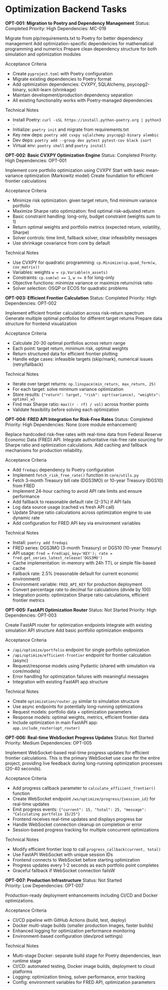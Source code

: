 # Optimization Backend Tasks

**OPT-001: Migration to Poetry and Dependency Management**
Status: Completed
Priority: High
Dependencies: MC-019

Migrate from pip/requirements.txt to Poetry for better dependency management
Add optimization-specific dependencies for mathematical programming and numerics
Prepare clean dependency structure for both simulation and optimization modules

Acceptance Criteria

- Create `pyproject.toml` with Poetry configuration
- Migrate existing dependencies to Poetry format
- Add optimization dependencies: CVXPY, SQLAlchemy, psycopg2-binary, scikit-learn (shrinkage)
- Maintain development/production dependency separation
- All existing functionality works with Poetry-managed dependencies

Technical Notes

- Install Poetry: `curl -sSL https://install.python-poetry.org | python3 -`
- Initialize: `poetry init` and migrate from requirements.txt
- Key new deps: `poetry add cvxpy sqlalchemy psycopg2-binary alembic`
- Dev deps: `poetry add --group dev pytest pytest-cov black isort`
- Virtual env: `poetry shell` and `poetry install`

**OPT-002: Basic CVXPY Optimization Engine**
Status: Completed
Priority: High
Dependencies: OPT-001

Implement core portfolio optimization using CVXPY
Start with basic mean-variance optimization (Markowitz model)
Create foundation for efficient frontier calculations

Acceptance Criteria

- Minimize risk optimization: given target return, find minimum variance portfolio
- Maximize Sharpe ratio optimization: find optimal risk-adjusted return
- Basic constraint handling: long-only, budget constraint (weights sum to 1)
- Return optimal weights and portfolio metrics (expected return, volatility, Sharpe)
- Solver controls: time limit, fallback solver, clear infeasibility messages
- Use shrinkage covariance from core by default

Technical Notes

- Use CVXPY for quadratic programming: `cp.Minimize(cp.quad_form(w, cov_matrix))`
- Variables: weights `w = cp.Variable(n_assets)`
- Constraints: `cp.sum(w) == 1`, `w >= 0` for long-only
- Objective functions: minimize variance or maximize return/risk ratio
- Solver selection: OSQP or ECOS for quadratic problems

**OPT-003: Efficient Frontier Calculation**
Status: Completed
Priority: High
Dependencies: OPT-002

Implement efficient frontier calculation across risk-return spectrum
Generate multiple optimal portfolios for different target returns
Prepare data structure for frontend visualization

Acceptance Criteria

- Calculate 20-30 optimal portfolios across return range
- Each point: target return, minimum risk, optimal weights
- Return structured data for efficient frontier plotting
- Handle edge cases: infeasible targets (skip/mark), numerical issues (retry/fallback)

Technical Notes

- Iterate over target returns: `np.linspace(min_return, max_return, 25)`
- For each target: solve minimum variance optimization
- Store results: `{"return": target, "risk": sqrt(variance), "weights": optimal_w}`
- Find max Sharpe ratio: `max((r - rf) / vol)` across frontier points
- Validate feasibility before solving each optimization

**OPT-004: FRED API Integration for Risk-Free Rates**
Status: Completed
Priority: High
Dependencies: None (core module enhancement)

Replace hardcoded risk-free rates with real-time data from Federal Reserve Economic Data (FRED) API.
Integrate authoritative risk-free rate sourcing for Sharpe ratio and optimization calculations.
Add caching and fallback mechanisms for production reliability.

Acceptance Criteria

- Add `fredapi` dependency to Poetry configuration
- Implement `fetch_risk_free_rate()` function in `core/utils.py`
- Fetch 3-month Treasury bill rate (DGS3MO) or 10-year Treasury (DGS10) from FRED
- Implement 24-hour caching to avoid API rate limits and ensure performance
- Add fallback to reasonable default rate (2-3%) if API fails
- Log data source usage (cached vs fresh API call)
- Update Sharpe ratio calculations across optimization engine to use dynamic rate
- Add configuration for FRED API key via environment variables

Technical Notes

- Install: `poetry add fredapi`
- FRED series: DGS3MO (3-month Treasury) or DGS10 (10-year Treasury)
- API usage: `fred = Fred(api_key='KEY'); rate = fred.get_series_latest_release('DGS3MO')`
- Cache implementation: in-memory with 24h TTL or simple file-based cache
- Fallback rate: 2.5% (reasonable default for current economic environment)
- Environment variable: `FRED_API_KEY` for production deployment
- Convert percentage rate to decimal for calculations (divide by 100)
- Integration points: optimization Sharpe ratio calculations, efficient frontier metrics

**OPT-005: FastAPI Optimization Router**
Status: Not Started
Priority: High
Dependencies: OPT-003

Create FastAPI router for optimization endpoints
Integrate with existing simulation API structure
Add basic portfolio optimization endpoints

Acceptance Criteria

- `/api/optimize/portfolio` endpoint for single portfolio optimization
- `/api/optimize/efficient-frontier` endpoint for frontier calculation (async)
- Request/response models using Pydantic (shared with simulation via core/models)
- Error handling for optimization failures with meaningful messages
- Integration with existing FastAPI app structure

Technical Notes

- Create `optimization/router.py` similar to simulation structure
- Use async endpoints for potentially long-running optimizations
- Request models: portfolio data + optimization parameters
- Response models: optimal weights, metrics, efficient frontier data
- Include optimization in main FastAPI app: `app.include_router(opt_router)`

**OPT-006: Real-time WebSocket Progress Updates**
Status: Not Started
Priority: Medium
Dependencies: OPT-005

Implement WebSocket-based real-time progress updates for efficient frontier calculations.
This is the primary WebSocket use case for the entire project, providing live feedback
during long-running optimization processes (20-40 seconds).

Acceptance Criteria

- Add progress callback parameter to `calculate_efficient_frontier()` function
- Create WebSocket endpoint `/ws/optimize/progress/{session_id}` for real-time updates
- Emit progress events: `{"current": 15, "total": 25, "message": "Calculating portfolio 15/25"}`
- Frontend receives real-time updates and displays progress bar
- Handle WebSocket connection cleanup on completion or error
- Session-based progress tracking for multiple concurrent optimizations

Technical Notes

- Modify efficient frontier loop to call `progress_callback(current, total)`
- Use FastAPI WebSocket with unique session IDs
- Frontend connects to WebSocket before starting optimization
- Progress updates every 1-2 seconds as each portfolio point completes
- Graceful fallback if WebSocket connection failsW

**OPT-007: Production Infrastructure**
Status: Not Started  
Priority: Low
Dependencies: OPT-007

Production-ready deployment enhancements including CI/CD and Docker optimizations.

Acceptance Criteria

- CI/CD pipeline with GitHub Actions (build, test, deploy)
- Docker multi-stage builds (smaller production images, faster builds)
- Enhanced logging for optimization performance monitoring
- Environment-based configuration (dev/prod settings)

Technical Notes

- Multi-stage Docker: separate build stage for Poetry dependencies, lean runtime stage
- CI/CD: automated testing, Docker image builds, deployment to cloud platforms
- Logging: optimization timing, solver performance, error tracking
- Config: environment variables for FRED API, optimization parameters
